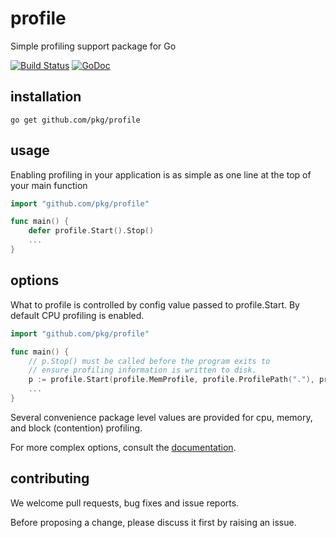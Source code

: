 profile
=======

Simple profiling support package for Go

[![Build Status](https://travis-ci.org/pkg/profile.svg?branch=master)](https://travis-ci.org/pkg/profile) [![GoDoc](http://godoc.org/github.com/pkg/profile?status.svg)](http://godoc.org/github.com/pkg/profile)


installation
------------

    go get github.com/pkg/profile

usage
-----

Enabling profiling in your application is as simple as one line at the top of your main function

```go
import "github.com/pkg/profile"

func main() {
    defer profile.Start().Stop()
    ...
}
```

options
-------

What to profile is controlled by config value passed to profile.Start. 
By default CPU profiling is enabled.

```go
import "github.com/pkg/profile"

func main() {
    // p.Stop() must be called before the program exits to
    // ensure profiling information is written to disk.
    p := profile.Start(profile.MemProfile, profile.ProfilePath("."), profile.NoShutdownHook)
    ...
}
```

Several convenience package level values are provided for cpu, memory, and block (contention) profiling.

For more complex options, consult the [documentation](http://godoc.org/github.com/pkg/profile).

contributing
------------

We welcome pull requests, bug fixes and issue reports.

Before proposing a change, please discuss it first by raising an issue.
